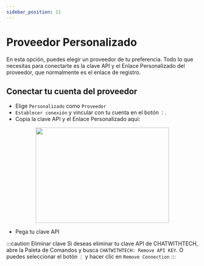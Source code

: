 ```yaml
---
sidebar_position: 11
---
```


# Proveedor Personalizado

En esta opción, puedes elegir un proveedor de tu preferencia. Todo lo que necesitas para conectarte es la clave API y el Enlace Personalizado del proveedor, que normalmente es el enlace de registro.

## Conectar tu cuenta del proveedor
- Elige `Personalizado` como `Proveedor`
- `Establecer conexión` y vincular con tu cuenta en el botón `⋮`.
- Copia la clave API y el Enlace Personalizado aquí:

<p align="center">
      <img width="350" height="250" src="https://github.com/davila7/code-gpt-docs/assets/37567214/38e34a46-58db-4530-8cfd-8ca8f948894d" />
</p>
  
- Pega tu clave API
  
:::caution Eliminar clave
Si deseas eliminar tu clave API de CHATWITHTECH, abre la Paleta de Comandos y busca `CHATWITHTECH: Remove API KEY`. O puedes seleccionar el botón `⋮` y hacer clic en `Remove Connection`
:::

